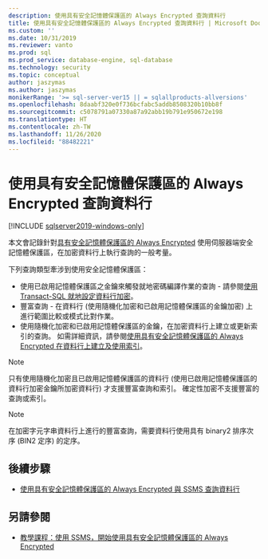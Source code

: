 ```yaml
---
description: 使用具有安全記憶體保護區的 Always Encrypted 查詢資料行
title: 使用具有安全記憶體保護區的 Always Encrypted 查詢資料行 | Microsoft Docs
ms.custom: ''
ms.date: 10/31/2019
ms.reviewer: vanto
ms.prod: sql
ms.prod_service: database-engine, sql-database
ms.technology: security
ms.topic: conceptual
author: jaszymas
ms.author: jaszymas
monikerRange: '>= sql-server-ver15 || = sqlallproducts-allversions'
ms.openlocfilehash: 8daabf320e0f736bcfabc5addb8508320b10bb8f
ms.sourcegitcommit: c5078791a07330a87a92abb19b791e950672e198
ms.translationtype: HT
ms.contentlocale: zh-TW
ms.lasthandoff: 11/26/2020
ms.locfileid: "88482221"
---
```

# <a name="query-columns-using-always-encrypted-with-secure-enclaves"></a>使用具有安全記憶體保護區的 Always Encrypted 查詢資料行
[!INCLUDE [sqlserver2019-windows-only](../../../includes/applies-to-version/sqlserver2019-windows-only.md)]

本文會記錄針對[具有安全記憶體保護區的 Always Encrypted](always-encrypted-enclaves.md) 使用伺服器端安全記憶體保護區，在加密資料行上執行查詢的一般考量。 

下列查詢類型牽涉到使用安全記憶體保護區：
- 使用已啟用記憶體保護區之金鑰來觸發就地密碼編譯作業的查詢 - 請參閱[使用 Transact-SQL 就地設定資料行加密](always-encrypted-enclaves-configure-encryption-tsql.md)。
- 豐富查詢 - 在資料行 (使用隨機化加密和已啟用記憶體保護區的金鑰加密) 上進行範圍比較或模式比對作業。
- 使用隨機化加密和已啟用記憶體保護區的金鑰，在加密資料行上建立或更新索引的查詢。 如需詳細資訊，請參閱[使用具有安全記憶體保護區的 Always Encrypted 在資料行上建立及使用索引](always-encrypted-enclaves-create-use-indexes.md)。

> [!NOTE]
> 只有使用隨機化加密且已啟用記憶體保護區的資料行 (使用已啟用記憶體保護區的資料行加密金鑰所加密資料行) 才支援豐富查詢和索引。 確定性加密不支援豐富的查詢或索引。

> [!NOTE]
> 在加密字元字串資料行上進行的豐富查詢，需要資料行使用具有 binary2 排序次序 (BIN2 定序) 的定序。 


## <a name="next-steps"></a>後續步驟
- [使用具有安全記憶體保護區的 Always Encrypted 與 SSMS 查詢資料行](always-encrypted-enclaves-query-columns-ssms.md)

## <a name="see-also"></a>另請參閱
- [教學課程：使用 SSMS，開始使用具有安全記憶體保護區的 Always Encrypted](../tutorial-getting-started-with-always-encrypted-enclaves.md)

